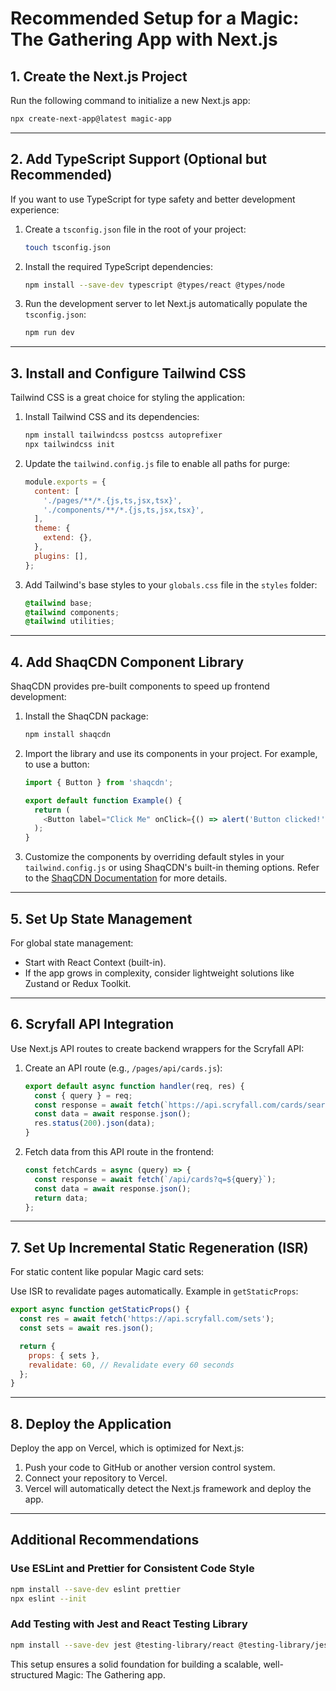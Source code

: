 # Recommended Setup for a Magic: The Gathering App with Next.js

## 1. Create the Next.js Project
Run the following command to initialize a new Next.js app:

```bash
npx create-next-app@latest magic-app
```

---

## 2. Add TypeScript Support (Optional but Recommended)
If you want to use TypeScript for type safety and better development experience:

1. Create a `tsconfig.json` file in the root of your project:

   ```bash
   touch tsconfig.json
   ```

2. Install the required TypeScript dependencies:

   ```bash
   npm install --save-dev typescript @types/react @types/node
   ```

3. Run the development server to let Next.js automatically populate the `tsconfig.json`:

   ```bash
   npm run dev
   ```

---

## 3. Install and Configure Tailwind CSS
Tailwind CSS is a great choice for styling the application:

1. Install Tailwind CSS and its dependencies:

   ```bash
   npm install tailwindcss postcss autoprefixer
   npx tailwindcss init
   ```

2. Update the `tailwind.config.js` file to enable all paths for purge:

   ```javascript
   module.exports = {
     content: [
       './pages/**/*.{js,ts,jsx,tsx}',
       './components/**/*.{js,ts,jsx,tsx}',
     ],
     theme: {
       extend: {},
     },
     plugins: [],
   };
   ```

3. Add Tailwind's base styles to your `globals.css` file in the `styles` folder:

   ```css
   @tailwind base;
   @tailwind components;
   @tailwind utilities;
   ```

---

## 4. Add ShaqCDN Component Library
ShaqCDN provides pre-built components to speed up frontend development:

1. Install the ShaqCDN package:

   ```bash
   npm install shaqcdn
   ```

2. Import the library and use its components in your project. For example, to use a button:

   ```javascript
   import { Button } from 'shaqcdn';

   export default function Example() {
     return (
       <Button label="Click Me" onClick={() => alert('Button clicked!')} />
     );
   }
   ```

3. Customize the components by overriding default styles in your `tailwind.config.js` or using ShaqCDN's built-in theming options. Refer to the [ShaqCDN Documentation](https://shaqcdn.com/docs) for more details.

---

## 5. Set Up State Management
For global state management:

- Start with React Context (built-in).
- If the app grows in complexity, consider lightweight solutions like Zustand or Redux Toolkit.

---

## 6. Scryfall API Integration
Use Next.js API routes to create backend wrappers for the Scryfall API:

1. Create an API route (e.g., `/pages/api/cards.js`):

   ```javascript
   export default async function handler(req, res) {
     const { query } = req;
     const response = await fetch(`https://api.scryfall.com/cards/search?q=${query.q}`);
     const data = await response.json();
     res.status(200).json(data);
   }
   ```

2. Fetch data from this API route in the frontend:

   ```javascript
   const fetchCards = async (query) => {
     const response = await fetch(`/api/cards?q=${query}`);
     const data = await response.json();
     return data;
   };
   ```

---

## 7. Set Up Incremental Static Regeneration (ISR)
For static content like popular Magic card sets:

Use ISR to revalidate pages automatically. Example in `getStaticProps`:

```javascript
export async function getStaticProps() {
  const res = await fetch('https://api.scryfall.com/sets');
  const sets = await res.json();

  return {
    props: { sets },
    revalidate: 60, // Revalidate every 60 seconds
  };
}
```

---

## 8. Deploy the Application
Deploy the app on Vercel, which is optimized for Next.js:

1. Push your code to GitHub or another version control system.
2. Connect your repository to Vercel.
3. Vercel will automatically detect the Next.js framework and deploy the app.

---

## Additional Recommendations

### Use ESLint and Prettier for Consistent Code Style

```bash
npm install --save-dev eslint prettier
npx eslint --init
```

### Add Testing with Jest and React Testing Library

```bash
npm install --save-dev jest @testing-library/react @testing-library/jest-dom
```

This setup ensures a solid foundation for building a scalable, well-structured Magic: The Gathering app.
